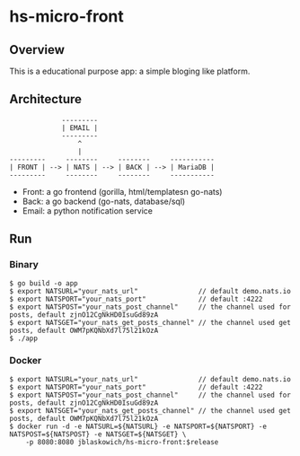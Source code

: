 # hs-micro-front

## Overview

This is a educational purpose app: a simple bloging like platform.

## Architecture

```
             ---------
             | EMAIL |
             ---------
                 ^
                 |
---------     --------     --------     -----------
| FRONT | --> | NATS | --> | BACK | --> | MariaDB |
---------     --------     --------     -----------
```

 - Front: a go frontend (gorilla, html/templatesn go-nats)
 - Back: a go backend (go-nats, database/sql)
 - Email: a python notification service

## Run

### Binary

```
$ go build -o app
$ export NATSURL="your_nats_url"               // default demo.nats.io
$ export NATSPORT="your_nats_port"             // default :4222
$ export NATSPOST="your_nats_post_channel"     // the channel used for posts, default zjnO12CgNkHD0IsuGd89zA
$ export NATSGET="your_nats_get_posts_channel" // the channel used get posts, default OWM7pKQNbXd7l75l21kOzA
$ ./app
```

### Docker

```
$ export NATSURL="your_nats_url"               // default demo.nats.io
$ export NATSPORT="your_nats_port"             // default :4222
$ export NATSPOST="your_nats_post_channel"     // the channel used for posts, default zjnO12CgNkHD0IsuGd89zA
$ export NATSGET="your_nats_get_posts_channel" // the channel used get posts, default OWM7pKQNbXd7l75l21kOzA
$ docker run -d -e NATSURL=${NATSURL} -e NATSPORT=${NATSPORT} -e NATSPOST=${NATSPOST} -e NATSGET=${NATSGET} \ 
    -p 8080:8080 jblaskowich/hs-micro-front:$release
```